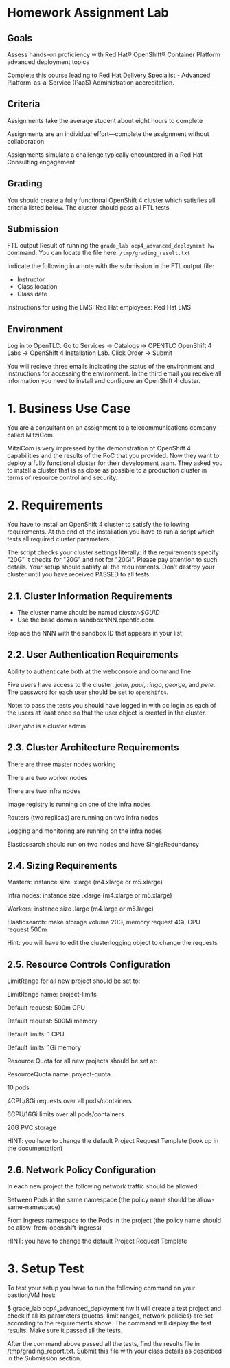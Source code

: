 # Homework Assignment Lab
## Goals
Assess hands-on proficiency with Red Hat® OpenShift® Container Platform advanced deployment topics

Complete this course leading to Red Hat Delivery Specialist - Advanced Platform-as-a-Service (PaaS) Administration accreditation.

## Criteria
Assignments take the average student about eight hours to complete

Assignments are an individual effort—complete the assignment without collaboration

Assignments simulate a challenge typically encountered in a Red Hat Consulting engagement

## Grading
You should create a fully functional OpenShift 4 cluster which satisfies all criteria listed below. The cluster should pass all FTL tests.

## Submission
FTL output
Result of running the `grade_lab ocp4_advanced_deployment hw` command. You can locate the file here: `/tmp/grading_result.txt`

Indicate the following in a note with the submission in the FTL output file:
* Instructor
* Class location
* Class date

Instructions for using the LMS: Red Hat employees: Red Hat LMS



## Environment
Log in to OpenTLC. Go to Services → Catalogs → OPENTLC OpenShift 4 Labs → OpenShift 4 Installation Lab. Click Order → Submit

You will recieve three emails indicating the status of the environment and instructions for accessing the environment. In the third email you receive all information you need to install and configure an OpenShift 4 cluster.

# 1. Business Use Case
You are a consultant on an assignment to a telecommunications company called MitziCom.

MitziCom is very impressed by the demonstration of OpenShift 4 capabilities and the results of the PoC that you provided. Now they want to deploy a fully functional cluster for their development team. They asked you to install a cluster that is as close as possible to a production cluster in terms of resource control and security.

# 2. Requirements
You have to install an OpenShift 4 cluster to satisfy the following requirements. At the end of the installation you have to run a script which tests all required cluster parameters.

The script checks your cluster settings literally: if the requirements specify "20G" it checks for "20G" and not for "20Gi". Please pay attention to such details.
Your setup should satisfy all the requirements. Don’t destroy your cluster until you have received PASSED to all tests.

## 2.1. Cluster Information Requirements
* The cluster name should be named *cluster-$GUID*
* Use the base domain sandboxNNN.opentlc.com

Replace the NNN with the sandbox ID that appears in your list

## 2.2. User Authentication Requirements
Ability to authenticate both at the webconsole and command line

Five users have access to the cluster: *john*, *paul*, *ringo*, *george*, and *pete*. The password for each user should be set to `openshift4`.

Note: to pass the tests you should have logged in with oc login as each of the users at least once so that the user object is created in the cluster.

User *john* is a cluster admin

## 2.3. Cluster Architecture Requirements
There are three master nodes working

There are two worker nodes

There are two infra nodes

Image registry is running on one of the infra nodes

Routers (two replicas) are running on two infra nodes

Logging and monitoring are running on the infra nodes

Elasticsearch should run on two nodes and have SingleRedundancy

## 2.4. Sizing Requirements
Masters: instance size .xlarge (m4.xlarge or m5.xlarge)

Infra nodes: instance size .xlarge (m4.xlarge or m5.xlarge)

Workers: instance size .large (m4.large or m5.large)

Elasticsearch: make storage volume 20G, memory request 4Gi, CPU request 500m

Hint: you will have to edit the clusterlogging object to change the requests

## 2.5. Resource Controls Configuration
LimitRange for all new project should be set to:

LimitRange name: project-limits

Default request: 500m CPU

Default request: 500Mi memory

Default limits: 1 CPU

Default limits: 1Gi memory

Resource Quota for all new projects should be set at:

ResourceQuota name: project-quota

10 pods

4CPU/8Gi requests over all pods/containers

6CPU/16Gi limits over all pods/containers

20G PVC storage

HINT: you have to change the default Project Request Template (look up in the documentation)

## 2.6. Network Policy Configuration
In each new project the following network traffic should be allowed:

Between Pods in the same namespace (the policy name should be allow-same-namespace)

From Ingress namespace to the Pods in the project (the policy name should be allow-from-openshift-ingress)

HINT: you have to change the default Project Request Template

# 3. Setup Test
To test your setup you have to run the following command on your bastion/VM host:

$ grade_lab ocp4_advanced_deployment hw <your-opentlc-id>
It will create a test project and check if all its parameters (quotas, limit ranges, network policies) are set according to the requirements above. The command will display the test results. Make sure it passed all the tests.

After the command above passed all the tests, find the results file in /tmp/grading_report.txt. Submit this file with your class details as described in the Submission section.
